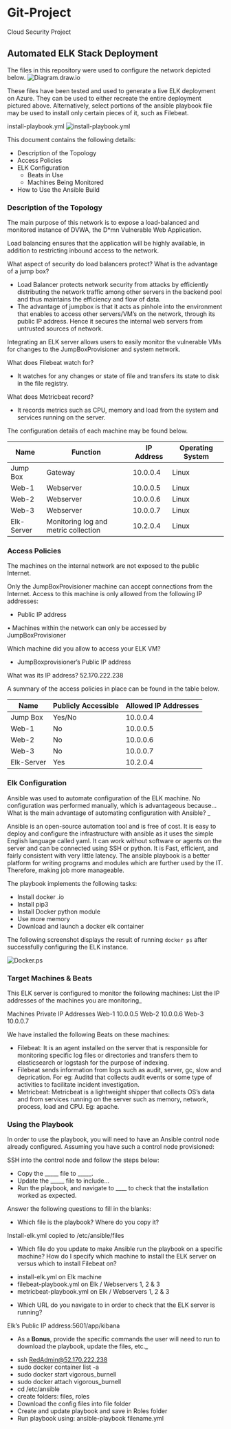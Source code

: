 # Git-Project
Cloud Security Project
## Automated ELK Stack Deployment

The files in this repository were used to configure the network depicted below.
![Diagram.draw.io](https://github.com/Jyotsnajj/Git-Project/blob/1b6bf4a9c9b28cf43b5c12beaadeffaba71c07bc/Project%20Diagram.drawio.png)

These files have been tested and used to generate a live ELK deployment on Azure. They can be used to either recreate the entire deployment pictured above. Alternatively, select portions of the ansible playbook file may be used to install only certain pieces of it, such as Filebeat.

   install-playbook.yml
![install-playbook.yml](https://github.com/Jyotsnajj/Git-Project/blob/1b6bf4a9c9b28cf43b5c12beaadeffaba71c07bc/Playbooks/Install-elk.yml)   

This document contains the following details:
- Description of the Topology
- Access Policies
- ELK Configuration
  - Beats in Use
  - Machines Being Monitored
- How to Use the Ansible Build


### Description of the Topology

The main purpose of this network is to expose a load-balanced and monitored instance of DVWA, the D*mn Vulnerable Web Application.

Load balancing ensures that the application will be highly available, in addition to restricting inbound access to the network.

What aspect of security do load balancers protect? What is the advantage of a jump box?

- Load Balancer protects network security from attacks by efficiently distributing the network traffic among other servers in the backend pool and thus maintains the efficiency and flow of data.  
- The advantage of jumpbox is that it acts as pinhole into the environment that enables to access other servers/VM’s on the network, through its public IP address. Hence it secures the internal web servers from untrusted sources of network.

Integrating an ELK server allows users to easily monitor the vulnerable VMs for changes to the JumpBoxProvisioner and system network.

 What does Filebeat watch for?
- It watches for any changes or state of file and transfers its state to disk in the file registry.
 
 What does Metricbeat record?
- It records metrics such as CPU, memory and load from the system and services running on the server.

The configuration details of each machine may be found below.

| Name     | Function  | IP Address | Operating System |
|----------|---------- |------------|------------------|
| Jump Box | Gateway   | 10.0.0.4   | Linux |  
| Web-1    | Webserver | 10.0.0.5   | Linux |                  
| Web-2    | Webserver | 10.0.0.6   | Linux | 
| Web-3    | Webserver | 10.0.0.7   | Linux |
| Elk-Server| Monitoring log and metric collection | 10.2.0.4 | Linux |                          

### Access Policies

The machines on the internal network are not exposed to the public Internet. 

Only the JumpBoxProvisioner machine can accept connections from the Internet. Access to this machine is only allowed from the following IP addresses:

- Public IP address 

• Machines within the network can only be accessed by JumpBoxProvisioner

Which machine did you allow to access your ELK VM? 
- JumpBoxprovisioner’s Public IP address

What was its IP address? 
52.170.222.238

A summary of the access policies in place can be found in the table below.

| Name     | Publicly Accessible | Allowed IP Addresses |
|----------|---------------------|----------------------|
| Jump Box | Yes/No              |    10.0.0.4          |
| Web-1    |   No                |    10.0.0.5          |
| Web-2    |   No                |    10.0.0.6          |
| Web-3    |   No	             |    10.0.0.7          |
|Elk-Server| Yes                 |    10.2.0.4          |

### Elk Configuration

Ansible was used to automate configuration of the ELK machine. No configuration was performed manually, which is advantageous because...
What is the main advantage of automating configuration with Ansible? _

Ansible is an open-source automation tool and is free of cost. It is easy to deploy and configure the infrastructure with ansible as it uses the simple English language called yaml. It can work without software or agents on the server and can be connected using SSH or python. It is 
Fast, efficient, and fairly consistent with very little latency. The ansible playbook is a better platform for writing programs and modules which are further used by the IT. Therefore, making job more manageable.


The playbook implements the following tasks:

* Install docker .io
* Install pip3
* Install Docker python module
* Use more memory
* Download and launch a docker elk container


The following screenshot displays the result of running `docker ps` after successfully configuring the ELK instance.


![Docker.ps](https://github.com/Jyotsnajj/Git-Project/blob/1b6bf4a9c9b28cf43b5c12beaadeffaba71c07bc/Images/docker%20ps%20-Screenshot%202021-09-22%20111710.png)


### Target Machines & Beats
This ELK server is configured to monitor the following machines:
List the IP addresses of the machines you are monitoring_

Machines		   Private IP Addresses
Web-1			   10.0.0.5
Web-2			   10.0.0.6
Web-3 		       10.0.0.7

We have installed the following Beats on these machines:
* Filebeat: It is an agent installed on the server that is responsible for monitoring specific log files or directories and transfers them to elasticsearch or logstash for the purpose of indexing. 
* Filebeat sends information from logs such as audit, server, gc, slow and deprication. For eg: Auditd that collects audit events or some type of activities to facilitate incident investigation.
* Metricbeat: Metricbeat is a lightweight shipper that collects OS’s data and from services running on the server such as memory, network, process, load and CPU. Eg: apache.

### Using the Playbook
In order to use the playbook, you will need to have an Ansible control node already configured. Assuming you have such a control node provisioned: 

SSH into the control node and follow the steps below:
- Copy the _____ file to _____.
- Update the _____ file to include...
- Run the playbook, and navigate to ____ to check that the installation worked as expected.

 Answer the following questions to fill in the blanks:
- Which file is the playbook? Where do you copy it?

Install-elk.yml copied to /etc/ansible/files

- Which file do you update to make Ansible run the playbook on a specific machine? How do I specify which machine to install the ELK server on versus which to install Filebeat on?

* install-elk.yml on Elk machine
* filebeat-playbook.yml  on Elk / Webservers 1, 2 & 3
* metricbeat-playbook.yml on Elk / Webservers 1, 2 & 3


- Which URL do you navigate to in order to check that the ELK server is running?
 
Elk’s Public IP address:5601/app/kibana

- As a **Bonus**, provide the specific commands the user will need to run to download the playbook, update the files, etc._

* ssh RedAdmin@52.170.222.238
* sudo docker container list -a
* sudo docker start vigorous_burnell
* sudo docker attach vigorous_burnell
* cd /etc/ansible
* create folders: files, roles
* Download the config files into file folder
* Create and update playbook and save in Roles folder
* Run playbook using: ansible-playbook filename.yml




